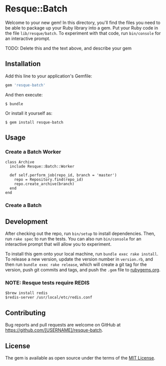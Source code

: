 # Resque::Batch

Welcome to your new gem! In this directory, you'll find the files you need to be able to package up your Ruby library into a gem. Put your Ruby code in the file `lib/resque/batch`. To experiment with that code, run `bin/console` for an interactive prompt.

TODO: Delete this and the text above, and describe your gem

## Installation

Add this line to your application's Gemfile:

```ruby
gem 'resque-batch'
```

And then execute:

    $ bundle

Or install it yourself as:

    $ gem install resque-batch

## Usage

### Create a Batch Worker
```
class Archive
  include Resque::Batch::Worker

  def self.perform_job(repo_id, branch = 'master')
    repo = Repository.find(repo_id)
    repo.create_archive(branch)
  end
end
```

### Create a Batch



## Development

After checking out the repo, run `bin/setup` to install dependencies. Then, run `rake spec` to run the tests. You can also run `bin/console` for an interactive prompt that will allow you to experiment.

To install this gem onto your local machine, run `bundle exec rake install`. To release a new version, update the version number in `version.rb`, and then run `bundle exec rake release`, which will create a git tag for the version, push git commits and tags, and push the `.gem` file to [rubygems.org](https://rubygems.org).

### NOTE: Resque tests require REDIS
```
$brew install redis
$redis-server /usr/local/etc/redis.conf
```

## Contributing

Bug reports and pull requests are welcome on GitHub at https://github.com/[USERNAME]/resque-batch.

## License

The gem is available as open source under the terms of the [MIT License](http://opensource.org/licenses/MIT).
